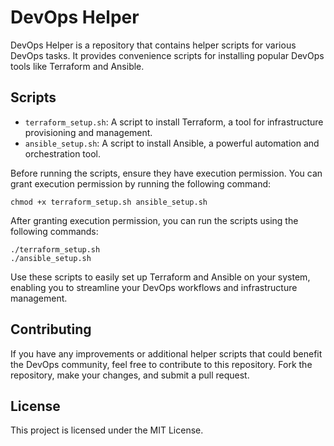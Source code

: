 # DevOps Helper

DevOps Helper is a repository that contains helper scripts for various DevOps tasks. It provides convenience scripts for installing popular DevOps tools like Terraform and Ansible.

## Scripts

- `terraform_setup.sh`: A script to install Terraform, a tool for infrastructure provisioning and management.
- `ansible_setup.sh`: A script to install Ansible, a powerful automation and orchestration tool.

Before running the scripts, ensure they have execution permission. You can grant execution permission by running the following command:

```shell
chmod +x terraform_setup.sh ansible_setup.sh
```

After granting execution permission, you can run the scripts using the following commands:

```shell
./terraform_setup.sh
./ansible_setup.sh
```

Use these scripts to easily set up Terraform and Ansible on your system, enabling you to streamline your DevOps workflows and infrastructure management.

## Contributing

If you have any improvements or additional helper scripts that could benefit the DevOps community, feel free to contribute to this repository. Fork the repository, make your changes, and submit a pull request.

## License

This project is licensed under the MIT License.
